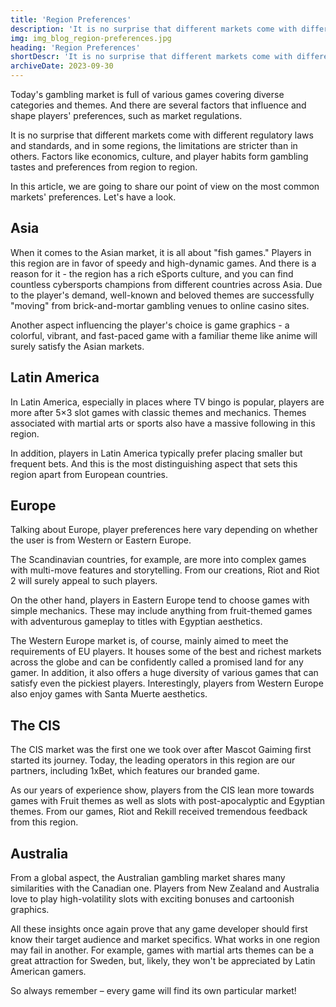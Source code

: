 ```yaml
---
title: 'Region Preferences'
description: 'It is no surprise that different markets come with different regulatory laws and standards, and in some regions, the limitations are stricter than in others. Factors like economics, culture, and player habits form gambling tastes and preferences from region to region.'
img: img_blog_region-preferences.jpg
heading: 'Region Preferences'
shortDescr: 'It is no surprise that different markets come with different regulatory laws and standards, and in some regions, the limitations are stricter than in others. Factors like economics, culture, and player habits form gambling tastes and preferences from region to region.'
archiveDate: 2023-09-30
---
```


Today's gambling market is full of various games covering diverse categories and themes. And there are several factors that influence and shape players' preferences, such as market regulations.

It is no surprise that different markets come with different regulatory laws and standards, and in some regions, the limitations are stricter than in others. Factors like economics, culture, and player habits form gambling tastes and preferences from region to region.

In this article, we are going to share our point of view on the most common markets' preferences. Let's have a look.


## Asia

When it comes to the Asian market, it is all about "fish games." Players in this region are in favor of speedy and high-dynamic games. And there is a reason for it - the region has a rich eSports culture, and you can find countless cybersports champions from different countries across Asia. Due to the player's demand, well-known and beloved themes are successfully "moving" from brick-and-mortar gambling venues to online casino sites. 

Another aspect influencing the player's choice is game graphics - a colorful, vibrant, and fast-paced game with a familiar theme like anime will surely satisfy the Asian markets.


## Latin America

In Latin America, especially in places where TV bingo is popular, players are more after 5×3 slot games with classic themes and mechanics. Themes associated with martial arts or sports also have a massive following in this region. 

In addition, players in Latin America typically prefer placing smaller but frequent bets. And this is the most distinguishing aspect that sets this region apart from European countries.


## Europe

Talking about Europe, player preferences here vary depending on whether the user is from Western or Eastern Europe.

The Scandinavian countries, for example, are more into complex games with multi-move features and storytelling. From our creations, Riot and Riot 2 will surely appeal to such players.

On the other hand, players in Eastern Europe tend to choose games with simple mechanics. These may include anything from fruit-themed games with adventurous gameplay to titles with Egyptian aesthetics. 

The Western Europe market is, of course, mainly aimed to meet the requirements of EU players. It houses some of the best and richest markets across the globe and can be confidently called a promised land for any gamer. In addition, it also offers a huge diversity of various games that can satisfy even the pickiest players. Interestingly, players from Western Europe also enjoy games with Santa Muerte aesthetics.


## The CIS

The CIS market was the first one we took over after Mascot Gaiming first started its journey. Today, the leading operators in this region are our partners, including 1xBet, which features our branded game.

As our years of experience show, players from the CIS lean more towards games with Fruit themes as well as slots with post-apocalyptic and Egyptian themes. From our games, Riot and Rekill received tremendous feedback from this region.


## Australia

From a global aspect, the Australian gambling market shares many similarities with the Canadian one. Players from New Zealand and Australia love to play high-volatility slots with exciting bonuses and cartoonish graphics.

All these insights once again prove that any game developer should first know their target audience and market specifics. What works in one region may fail in another. For example, games with martial arts themes can be a great attraction for Sweden, but, likely, they won't be appreciated by Latin American gamers.

So always remember – every game will find its own particular market!
